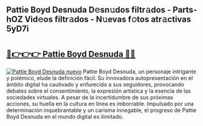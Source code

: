 ## Pattie Boyd Desnuda D𝚎sn𝚞dos filtr𝚊dos - Parts-hOZ Vid𝚎os filtr𝚊dos - N𝚞evas f𝚘tos atr𝚊ctivas 5yD7i

# <h2><a href="http://mb37pm.tromn.icu/?c=Pattie+Boyd+Desnuda">🔗👉👉👉 Pattie Boyd Desnuda 🔗🔗</a></h2>

[![Pattie Boyd Desnuda nuevo](https://i.imgur.com/pEAQMta.gif)](http://mb37pm.tromn.icu/?c=Pattie+Boyd+Desnuda)
Pattie Boyd Desnuda, un personaje intrigante y polémico, elude la definición fácil. Su innovadora autopresentación en el ámbito digital ha cautivado y enfurecido a sus seguidores, provocando debates sobre el consentimiento, la expresión artística y la esencia de las sociedades virtuales. A pesar de la incertidumbre de sus próximas acciones, su huella en la cultura en línea es imborrable. Impulsado por una determinación inquebrantable y un carisma innegable, el progreso de Pattie Boyd Desnuda en el mundo digital es ilimitado.
